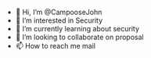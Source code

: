 - 👋 Hi, I’m @CampooseJohn
- 👀 I’m interested in Security
- 🌱 I’m currently learning about security
- 💞️ I’m looking to collaborate on proposal
- 📫 How to reach me mail

<!---
CampooseJohn/CampooseJohn is a ✨ special ✨ repository because its `README.md` (this file) appears on your GitHub profile.
You can click the Preview link to take a look at your changes.
--->
